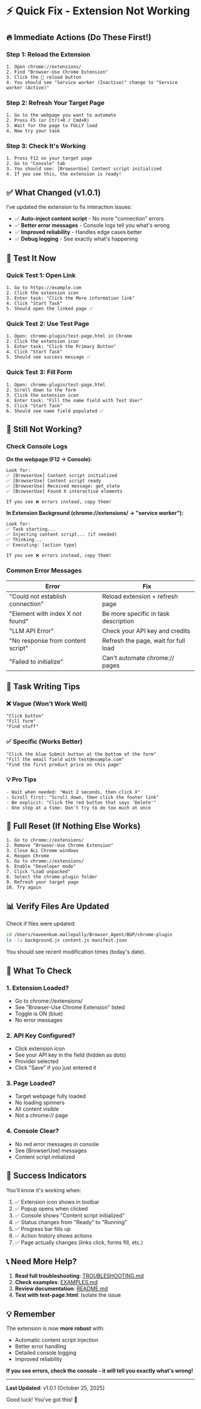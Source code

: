 # ⚡ Quick Fix - Extension Not Working

## 🔥 Immediate Actions (Do These First!)

### Step 1: Reload the Extension
```
1. Open chrome://extensions/
2. Find "Browser-Use Chrome Extension"
3. Click the 🔄 reload button
4. You should see "Service worker (Inactive)" change to "Service worker (Active)"
```

### Step 2: Refresh Your Target Page
```
1. Go to the webpage you want to automate
2. Press F5 (or Ctrl+R / Cmd+R)
3. Wait for the page to FULLY load
4. Now try your task
```

### Step 3: Check It's Working
```
1. Press F12 on your target page
2. Go to "Console" tab
3. You should see: [BrowserUse] Content script initialized
4. If you see this, the extension is ready!
```

## ✅ What Changed (v1.0.1)

I've updated the extension to fix interaction issues:

- ✅ **Auto-inject content script** - No more "connection" errors
- ✅ **Better error messages** - Console logs tell you what's wrong
- ✅ **Improved reliability** - Handles edge cases better
- ✅ **Debug logging** - See exactly what's happening

## 🧪 Test It Now

### Quick Test 1: Open Link
```
1. Go to https://example.com
2. Click the extension icon
3. Enter task: "Click the More information link"
4. Click "Start Task"
5. Should open the linked page ✅
```

### Quick Test 2: Use Test Page
```
1. Open: chrome-plugin/test-page.html in Chrome
2. Click the extension icon
3. Enter task: "Click the Primary Button"
4. Click "Start Task"
5. Should see success message ✅
```

### Quick Test 3: Fill Form
```
1. Open: chrome-plugin/test-page.html
2. Scroll down to the form
3. Click the extension icon
4. Enter task: "Fill the name field with Test User"
5. Click "Start Task"
6. Should see name field populated ✅
```

## 🐛 Still Not Working?

### Check Console Logs

**On the webpage (F12 → Console):**
```
Look for:
✅ [BrowserUse] Content script initialized
✅ [BrowserUse] Content script ready
✅ [BrowserUse] Received message: get_state
✅ [BrowserUse] Found X interactive elements

If you see ❌ errors instead, copy them!
```

**In Extension Background (chrome://extensions/ → "service worker"):**
```
Look for:
✅ Task starting...
✅ Injecting content script... (if needed)
✅ Thinking...
✅ Executing: [action type]

If you see ❌ errors instead, copy them!
```

### Common Error Messages

| Error | Fix |
|-------|-----|
| "Could not establish connection" | Reload extension + refresh page |
| "Element with index X not found" | Be more specific in task description |
| "LLM API Error" | Check your API key and credits |
| "No response from content script" | Refresh the page, wait for full load |
| "Failed to initialize" | Can't automate chrome:// pages |

## 📝 Task Writing Tips

### ❌ Vague (Won't Work Well)
```
"Click button"
"Fill form"
"Find stuff"
```

### ✅ Specific (Works Better)
```
"Click the blue Submit button at the bottom of the form"
"Fill the email field with test@example.com"
"Find the first product price on this page"
```

### 💡 Pro Tips
```
- Wait when needed: "Wait 2 seconds, then click X"
- Scroll first: "Scroll down, then click the footer link"
- Be explicit: "Click the red button that says 'Delete'"
- One step at a time: Don't try to do too much at once
```

## 🔄 Full Reset (If Nothing Else Works)

```
1. Go to chrome://extensions/
2. Remove "Browser-Use Chrome Extension"
3. Close ALL Chrome windows
4. Reopen Chrome
5. Go to chrome://extensions/
6. Enable "Developer mode"
7. Click "Load unpacked"
8. Select the chrome-plugin folder
9. Refresh your target page
10. Try again
```

## 📊 Verify Files Are Updated

Check if files were updated:

```bash
cd /Users/naveenkum.mallepally/Browser_Agent/BUP/chrome-plugin
ls -la background.js content.js manifest.json
```

You should see recent modification times (today's date).

## 🎯 What To Check

### 1. Extension Loaded?
- Go to chrome://extensions/
- See "Browser-Use Chrome Extension" listed
- Toggle is ON (blue)
- No error messages

### 2. API Key Configured?
- Click extension icon
- See your API key in the field (hidden as dots)
- Provider selected
- Click "Save" if you just entered it

### 3. Page Loaded?
- Target webpage fully loaded
- No loading spinners
- All content visible
- Not a chrome:// page

### 4. Console Clear?
- No red error messages in console
- See [BrowserUse] messages
- Content script initialized

## 🚀 Success Indicators

You'll know it's working when:

1. ✅ Extension icon shows in toolbar
2. ✅ Popup opens when clicked
3. ✅ Console shows "Content script initialized"
4. ✅ Status changes from "Ready" to "Running"
5. ✅ Progress bar fills up
6. ✅ Action history shows actions
7. ✅ Page actually changes (links click, forms fill, etc.)

## 📞 Need More Help?

1. **Read full troubleshooting**: [TROUBLESHOOTING.md](TROUBLESHOOTING.md)
2. **Check examples**: [EXAMPLES.md](EXAMPLES.md)
3. **Review documentation**: [README.md](README.md)
4. **Test with test-page.html**: Isolate the issue

## 💡 Remember

The extension is now **more robust** with:
- Automatic content script injection
- Better error handling
- Detailed console logging
- Improved reliability

**If you see errors, check the console - it will tell you exactly what's wrong!**

---

**Last Updated**: v1.0.1 (October 25, 2025)

Good luck! You've got this! 🎉
